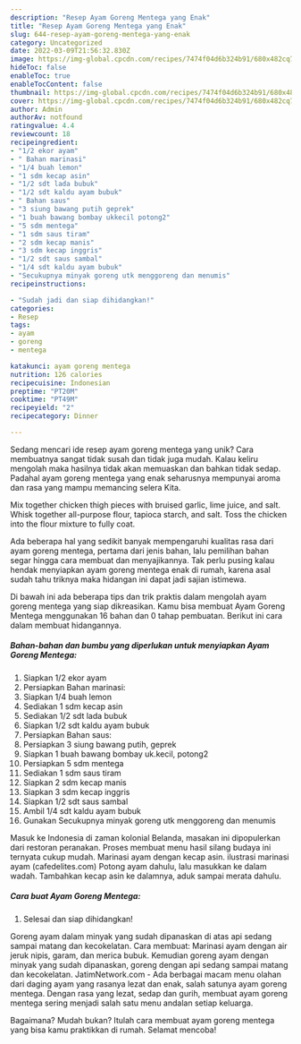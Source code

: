 ```yaml
---
description: "Resep Ayam Goreng Mentega yang Enak"
title: "Resep Ayam Goreng Mentega yang Enak"
slug: 644-resep-ayam-goreng-mentega-yang-enak
category: Uncategorized
date: 2022-03-09T21:56:32.830Z
image: https://img-global.cpcdn.com/recipes/7474f04d6b324b91/680x482cq70/ayam-goreng-mentega-foto-resep-utama.jpg
hideToc: false
enableToc: true
enableTocContent: false
thumbnail: https://img-global.cpcdn.com/recipes/7474f04d6b324b91/680x482cq70/ayam-goreng-mentega-foto-resep-utama.jpg
cover: https://img-global.cpcdn.com/recipes/7474f04d6b324b91/680x482cq70/ayam-goreng-mentega-foto-resep-utama.jpg
author: Admin
authorAv: notfound
ratingvalue: 4.4
reviewcount: 18
recipeingredient:
- "1/2 ekor ayam"
- " Bahan marinasi"
- "1/4 buah lemon"
- "1 sdm kecap asin"
- "1/2 sdt lada bubuk"
- "1/2 sdt kaldu ayam bubuk"
- " Bahan saus"
- "3 siung bawang putih geprek"
- "1 buah bawang bombay ukkecil potong2"
- "5 sdm mentega"
- "1 sdm saus tiram"
- "2 sdm kecap manis"
- "3 sdm kecap inggris"
- "1/2 sdt saus sambal"
- "1/4 sdt kaldu ayam bubuk"
- "Secukupnya minyak goreng utk menggoreng dan menumis"
recipeinstructions:

- "Sudah jadi dan siap dihidangkan!"
categories:
- Resep
tags:
- ayam
- goreng
- mentega

katakunci: ayam goreng mentega 
nutrition: 126 calories
recipecuisine: Indonesian
preptime: "PT20M"
cooktime: "PT49M"
recipeyield: "2"
recipecategory: Dinner

---
```





Sedang mencari ide resep ayam goreng mentega yang unik? Cara membuatnya sangat tidak susah dan tidak juga mudah. Kalau keliru mengolah maka hasilnya tidak akan memuaskan dan bahkan tidak sedap. Padahal ayam goreng mentega yang enak seharusnya mempunyai aroma dan rasa yang mampu memancing selera Kita.





Mix together chicken thigh pieces with bruised garlic, lime juice, and salt. Whisk together all-purpose flour, tapioca starch, and salt. Toss the chicken into the flour mixture to fully coat.

Ada beberapa hal yang sedikit banyak mempengaruhi kualitas rasa dari ayam goreng mentega, pertama dari jenis bahan, lalu pemilihan bahan segar hingga cara membuat dan menyajikannya. Tak perlu pusing kalau hendak menyiapkan ayam goreng mentega enak di rumah, karena asal sudah tahu triknya maka hidangan ini dapat jadi sajian istimewa.






Di bawah ini ada beberapa tips dan trik praktis dalam mengolah ayam goreng mentega yang siap dikreasikan. Kamu bisa membuat Ayam Goreng Mentega menggunakan 16 bahan dan 0 tahap pembuatan. Berikut ini cara dalam membuat hidangannya.

<!--inarticleads1-->

##### Bahan-bahan dan bumbu yang diperlukan untuk menyiapkan Ayam Goreng Mentega:

1. Siapkan 1/2 ekor ayam
1. Persiapkan  Bahan marinasi:
1. Siapkan 1/4 buah lemon
1. Sediakan 1 sdm kecap asin
1. Sediakan 1/2 sdt lada bubuk
1. Siapkan 1/2 sdt kaldu ayam bubuk
1. Persiapkan  Bahan saus:
1. Persiapkan 3 siung bawang putih, geprek
1. Siapkan 1 buah bawang bombay uk.kecil, potong2
1. Persiapkan 5 sdm mentega
1. Sediakan 1 sdm saus tiram
1. Siapkan 2 sdm kecap manis
1. Siapkan 3 sdm kecap inggris
1. Siapkan 1/2 sdt saus sambal
1. Ambil 1/4 sdt kaldu ayam bubuk
1. Gunakan Secukupnya minyak goreng utk menggoreng dan menumis


Masuk ke Indonesia di zaman kolonial Belanda, masakan ini dipopulerkan dari restoran peranakan. Proses membuat menu hasil silang budaya ini ternyata cukup mudah. Marinasi ayam dengan kecap asin. ilustrasi marinasi ayam (cafedelites.com) Potong ayam dahulu, lalu masukkan ke dalam wadah. Tambahkan kecap asin ke dalamnya, aduk sampai merata dahulu. 

<!--inarticleads2-->

##### Cara buat Ayam Goreng Mentega:


1. Selesai dan siap dihidangkan!

Goreng ayam dalam minyak yang sudah dipanaskan di atas api sedang sampai matang dan kecokelatan. Cara membuat: Marinasi ayam dengan air jeruk nipis, garam, dan merica bubuk. Kemudian goreng ayam dengan minyak yang sudah dipanaskan, goreng dengan api sedang sampai matang dan kecokelatan. JatimNetwork.com - Ada berbagai macam menu olahan dari daging ayam yang rasanya lezat dan enak, salah satunya ayam goreng mentega. Dengan rasa yang lezat, sedap dan gurih, membuat ayam goreng mentega sering menjadi salah satu menu andalan setiap keluarga. 

Bagaimana? Mudah bukan? Itulah cara membuat ayam goreng mentega yang bisa kamu praktikkan di rumah. Selamat mencoba!
